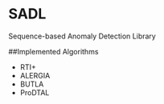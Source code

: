 # SADL
Sequence-based Anomaly Detection Library

##Implemented Algorithms
* RTI+
* ALERGIA
* BUTLA
* ProDTAL
